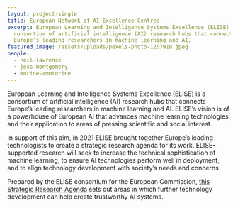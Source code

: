 ```yaml
---
layout: project-single
title: European Network of AI Excellence Centres
excerpt: European Learning and Intelligence Systems Excellence (ELISE) is a
  consortium of artificial intelligence (AI) research hubs that connects
  Europe’s leading researchers in machine learning and AI.
featured_image: /assets/uploads/pexels-photo-1207918.jpeg
people:
  - neil-lawrence
  - jess-montgomery
  - morine-amutorine
---
```

European Learning and Intelligence Systems Excellence (ELISE) is a consortium of artificial intelligence (AI) research hubs that connects Europe’s leading researchers in machine learning and AI. ELISE’s vision is of a powerhouse of European AI that advances machine learning technologies and their application to areas of pressing scientific and social interest. 

In support of this aim, in 2021 ELISE brought together Europe’s leading technologists to create a strategic research agenda for its work. ELISE-supported research will seek to increase the technical sophistication of machine learning, to ensure AI technologies perform well in deployment, and to align technology development with society’s needs and concerns 

Prepared by the ELISE consortium for the European Commission, [this Strategic Research Agenda](https://uploads-ssl.webflow.com/5f55e90f6a7294f66f94d30d/609a39235e25e3d64bb65053_ELISE-strategic-research-agenda-web.pdf) sets out areas in which further technology development can help create trustworthy AI systems.